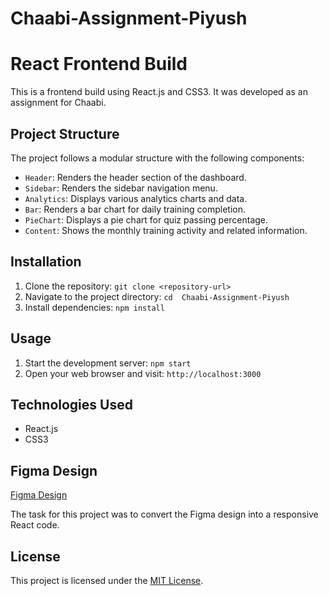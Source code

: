 # Chaabi-Assignment-Piyush
# React Frontend Build

This is a frontend build using React.js and CSS3. It was developed as an assignment for Chaabi.

## Project Structure

The project follows a modular structure with the following components:

- `Header`: Renders the header section of the dashboard.
- `Sidebar`: Renders the sidebar navigation menu.
- `Analytics`: Displays various analytics charts and data.
- `Bar`: Renders a bar chart for daily training completion.
- `PieChart`: Displays a pie chart for quiz passing percentage.
- `Content`: Shows the monthly training activity and related information.

## Installation

1. Clone the repository: `git clone <repository-url>`
2. Navigate to the project directory: `cd  Chaabi-Assignment-Piyush`
3. Install dependencies: `npm install`

## Usage

1. Start the development server: `npm start`
2. Open your web browser and visit: `http://localhost:3000`

## Technologies Used

- React.js
- CSS3

## Figma Design
[Figma Design](https://www.figma.com/file/8D0pahLR37tuD4JljilOup/Untitled?type=design&node-id=1-62&mode=design&t=bkUBtnPK3uTuryFr-0)

The task for this project was to convert the Figma design into a responsive React code.

## License

This project is licensed under the [MIT License](https://opensource.org/licenses/MIT).

